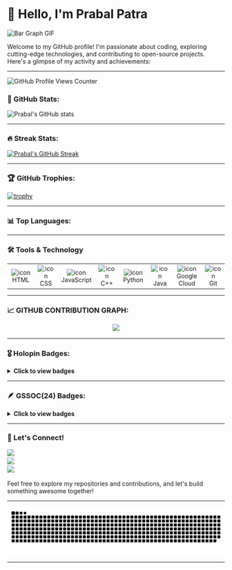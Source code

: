 # 👋 Hello, I'm Prabal Patra

![Bar Graph GIF](https://user-images.githubusercontent.com/74038190/212284100-561aa473-3905-4a80-b561-0d28506553ee.gif)

Welcome to my GitHub profile! I'm passionate about coding, exploring cutting-edge technologies, and contributing to open-source projects. Here's a glimpse of my activity and achievements:

---

![GitHub Profile Views Counter](https://komarev.com/ghpvc/?username=alienx5499)

### 🚀 GitHub Stats:
![Prabal's GitHub stats](https://github-readme-stats.vercel.app/api?username=alienx5499&show=reviews,discussions_started,discussions_answered,prs_merged,prs_merged_percentage_icons=true&theme=radical)

---

### 🔥 Streak Stats:
[![Prabal's GitHub Streak](https://streak-stats.demolab.com?user=alienx5499&theme=radical)](https://git.io/streak-stats)

---

### 🏆 GitHub Trophies:
[![trophy](https://github-profile-trophy.vercel.app/?username=alienx5499&theme=radical)](https://github.com/ryo-ma/github-profile-trophy)

---

### 📊 Top Languages:


---

### 🛠️ Tools & Technology

<table align="center" class="table table-dark">
  <tr bg-dark>
    <td align="center" width="90">
      <img src="https://skillicons.dev/icons?i=html" alt="icon" width="55" height="55" />
      <br>HTML
    </td>
    <td align="center" width="90">
      <img src="https://skillicons.dev/icons?i=css" alt="icon" width="55" height="55" />
      <br>CSS
    </td>
    <td align="center" width="90">
      <img src="https://skillicons.dev/icons?i=javascript" alt="icon" width="55" height="55" />
      <br>JavaScript
    </td>
    <td align="center" width="90">
      <img src="https://skillicons.dev/icons?i=cpp" alt="icon" width="55" height="55" />
      <br>C++
    </td>
    <td align="center" width="90">
      <img src="https://skillicons.dev/icons?i=python" alt="icon" width="55" height="55" />
      <br>Python
    </td>
    <td align="center" width="90">
      <img src="https://skillicons.dev/icons?i=java" alt="icon" width="55" height="55" />
      <br>Java
    </td>
    <td align="center" width="90">
      <img src="https://skillicons.dev/icons?i=googlecloud" alt="icon" width="55" height="55" />
      <br>Google Cloud
    </td>
    <td align="center" width="90">
      <img src="https://skillicons.dev/icons?i=git" alt="icon" width="55" height="55" />
      <br>Git
    </td>
  </tr>
</table>

---

### 📈 GITHUB CONTRIBUTION GRAPH:
<div align="center">
  <img src="https://github-readme-activity-graph.vercel.app/graph?username=alienx5499&theme=synthwave-84&true&hide_border=true" />
</div>


---

### 🎖️ Holopin Badges:
<details>
 <summary><b>Click to view badges</b></summary><br>
<div style='display:flex; align-items:center; gap: 10px;' align='center'>
  <a href="https://holopin.io/@alienx5499">
    <img src="https://holopin.me/alienx5499" />
  </a>
</div>
</details>

---

### 🪶 GSSOC(24) Badges:
<details>
 <summary><b>Click to view badges</b></summary><br>
<div style='display:flex; align-items:center; gap: 10px;' align='center'>
<!--   <a href="https://gssoc.girlscript.tech/leaderboard?year=2024Extd&username=alienx5499"> -->
    <img src="https://raw.githubusercontent.com/GSSoC24/Postman-Challenge/main/docs/assets/Postman%20White.png" width="100px" height="100px" />
    <img src="https://raw.githubusercontent.com/GSSoC24/Postman-Challenge/main/docs/assets/1.png" width="100px" height="100px" />
    <img src="https://raw.githubusercontent.com/GSSoC24/Postman-Challenge/main/docs/assets/2.png" width="100px" height="100px" />
    <img src="https://raw.githubusercontent.com/GSSoC24/Postman-Challenge/main/docs/assets/3.png" width="100px" height="100px" />
    <img src="https://raw.githubusercontent.com/GSSoC24/Postman-Challenge/main/docs/assets/4.png" width="100px" height="100px" />
    <img src="https://raw.githubusercontent.com/GSSoC24/Postman-Challenge/main/docs/assets/5.png" width="100px" height="100px" />
    <img src="https://raw.githubusercontent.com/GSSoC24/Hack-Web3Conf/refs/heads/main/assets/Hack-Web3Conf%202024%20Badge%20(2).png" width="100px" height="100px" />
  </a>
</div>
</details>

---

### 🌟 Let's Connect!
<div>
  <a href="https://x.com/alienx5499" target="_blank">
    <img src="https://img.shields.io/badge/-X-%231DA1F2?style=for-the-badge&logo=x&logoColor=black" target="_blank">
  </a>
</div>

<div>
  <a href="https://github.com/alienx5499" target="_blank">
    <img src="https://img.shields.io/badge/-GitHub-%23181717?style=for-the-badge&logo=github&logoColor=white" target="_blank">
  </a>
</div>

<div>
  <a href="https://www.linkedin.com/in/prabalpatra5499" target="_blank">
    <img src="https://img.shields.io/badge/-LinkedIn-%230077B5?style=for-the-badge&logo=linkedin&logoColor=white" target="_blank">
  </a>
</div>


Feel free to explore my repositories and contributions, and let's build something awesome together!

---

<picture>
  <source media="(prefers-color-scheme: dark)" srcset="dist/github-snake-dark.svg" />
  <img alt="github-snake" src="dist/github-snake.svg" />
</picture>


---

<!---
alienx5499/alienx5499 is a ✨ special ✨ repository because its `README.md` (this file) appears on your GitHub profile.
You can click the Preview link to take a look at your changes.
--->
